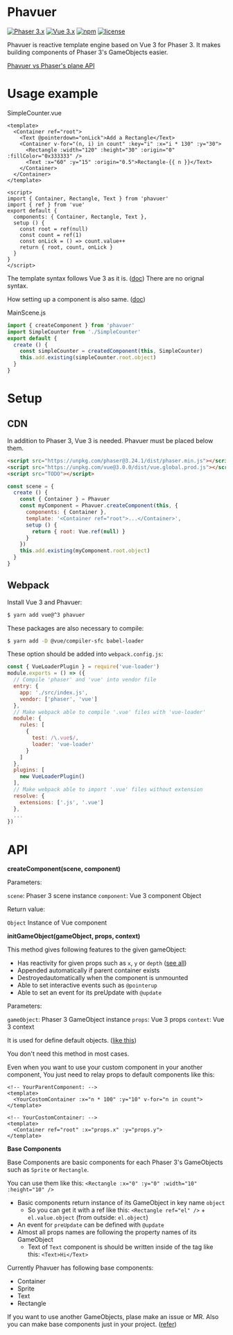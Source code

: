 # Phavuer

[![Phaser 3.x](https://img.shields.io/badge/Phaser-3.x-brightgreen.svg)](https://github.com/photonstorm/phaser)
[![Vue 3.x](https://img.shields.io/badge/Vue-3.x-brightgreen.svg)](https://vuejs.org/v2/guide/)
[![npm](https://img.shields.io/npm/v/phavuer.svg)](https://www.npmjs.com/package/phavuer)
[![license](https://img.shields.io/github/license/mashape/apistatus.svg)](https://github.com/laineus/phavuer/blob/master/LICENSE)

Phavuer is reactive template engine based on Vue 3 for Phaser 3.
It makes building components of Phaser 3's GameObjects easier.

[Phavuer vs Phaser's plane API](TODO)

# Usage example

SimpleCounter.vue

```vue
<template>
  <Container ref="root">
    <Text @pointerdown="onLick">Add a Rectangle</Text>
    <Container v-for="(n, i) in count" :key="i" :x="i * 130" :y="30">
      <Rectangle :width="120" :height="30" :origin="0" :fillColor="0x333333" />
      <Text :x="60" :y="15" :origin="0.5">Rectangle-{{ n }}</Text>
    </Container>
  </Container>
</template>

<script>
import { Container, Rectangle, Text } from 'phavuer'
import { ref } from 'vue'
export default {
  components: { Container, Rectangle, Text },
  setup () {
    const root = ref(null)
    const count = ref(1)
    const onLick = () => count.value++
    return { root, count, onLick }
  }
}
</script>
```

The template syntax follows Vue 3 as it is. ([doc](https://v3.vuejs.org/guide/template-syntax.html))
There are no orignal syntax.

How setting up a component is also same. ([doc](https://composition-api.vuejs.org/api.html#setup))

MainScene.js

```js
import { createComponent } from 'phavuer'
import SimpleCounter from './SimpleCounter'
export default {
  create () {
    const simpleCounter = createdComponent(this, SimpleCounter)
    this.add.existing(simpleCounter.root.object)
  }
}
```
# Setup

## CDN

In addition to Phaser 3, Vue 3 is needed.
Phavuer must be placed below them.

```html
<script src="https://unpkg.com/phaser@3.24.1/dist/phaser.min.js"></script>
<script src="https://unpkg.com/vue@3.0.0/dist/vue.global.prod.js"></script>
<script src="TODO"></script>
```

```js
const scene = {
  create () {
    const { Container } = Phavuer
    const myComponent = Phavuer.createComponent(this, {
      components: { Container },
      template: '<Container ref="root">...</Container>',
      setup () {
        return { root: Vue.ref(null) }
      }
    })
    this.add.existing(myComponent.root.object)
  }
}
```

## Webpack

Install Vue 3 and Phavuer:

```bash
$ yarn add vue@^3 phavuer
```

These packages are also necessary to compile:

```bash
$ yarn add -D @vue/compiler-sfc babel-loader
```

These option should be added into `webpack.config.js`:

```js
const { VueLoaderPlugin } = require('vue-loader')
module.exports = () => ({
  // Compile 'phaser' and 'vue' into vendor file
  entry: {
    app: './src/index.js',
    vendor: ['phaser', 'vue']
  },
  // Make webpack able to compile '.vue' files with 'vue-loader'
  module: {
    rules: [
      {
        test: /\.vue$/,
        loader: 'vue-loader'
      }
    ]
  },
  plugins: [
    new VueLoaderPlugin()
  ],
  // Make webpack able to import '.vue' files without extension
  resolve: {
    extensions: ['.js', '.vue']
  },
  ...
})
```

# API

**createComponent(scene, component)**

Parameters:

`scene`: Phaser 3 scene instance
`component`: Vue 3 component Object

Return value:

`Object` Instance of Vue component

**initGameObject(gameObject, props, context)**

This method gives following features to the given gameObject:

- Has reactivity for given props such as `x`, `y` or `depth` ([see all](https://github.com/laineus/phavuer/tree/master/src/setters.js))
- Appended automatically if parent container exists
- Destroyedautomatically when the component is unmounted
- Able to set interactive events such as `@pointerup`
- Able to set an event for its preUpdate with `@update`

Parameters:

`gameObject`: Phaser 3 GameObject instance
`props`: Vue 3 props
`context`: Vue 3 context

It is used for define default objects. ([like this](https://github.com/laineus/phavuer/tree/master/src/components/Sprite.js))

You don't need this method in most cases.

Even when you want to use your custom component in your another component,
You just need to relay props to default components like this:

```
<!-- YourParentComponent: -->
<template>
  <YourCostomContainer :x="n * 100" :y="10" v-for="n in count">
</template>
```

```
<!-- YourCostomContainer: -->
<template>
  <Container ref="root" :x="props.x" :y="props.y">
</template>
```

**Base Components**

Base Components are basic components for each Phaser 3's GameObjects such as `Sprite` or `Rectangle`.

You can use them like this: `<Rectangle :x="0" :y="0" :width="10" :height="10" />`

- Basic components return instance of its GameObject in key name `object`
  - So you can get it with a ref like this: `<Rectangle ref="el" />` + `el.value.object` (from outside: `el.object`)
- An event for `preUpdate` can be defined with `@update`
- Almost all props names are following the property names of its GameObject
  - Text of `Text` component is should be written inside of the tag like this: `<Text>Hi</Text>`

Currently Phavuer has following base components:

- Container
- Sprite
- Text
- Rectangle

If you want to use another GameObjects, plase make an issue or MR.
Also you can make base components just in your project. ([refer](https://github.com/laineus/phavuer/tree/master/src/components))

